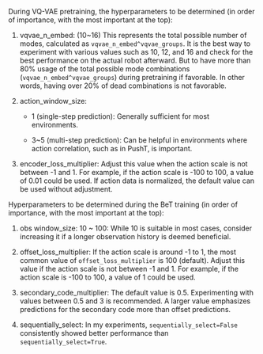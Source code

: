 During VQ-VAE pretraining, the hyperparameters to be determined (in order of importance, with the most important at the top):

1. vqvae_n_embed: (10~16) This represents the total possible number of modes, calculated as `vqvae_n_embed^vqvae_groups`. It is the best way to experiment with various values such as 10, 12, and 16 and check for the best performance on the actual robot afterward. But to have more than 80% usage of the total possible mode combinations (`vqvae_n_embed^vqvae_groups`) during pretraining if favorable. In other words, having over 20% of dead combinations is not favorable.

2. action_window_size:

    - 1 (single-step prediction): Generally sufficient for most environments.

    - 3~5 (multi-step prediction): Can be helpful in environments where action correlation, such as in PushT, is important.

3. encoder_loss_multiplier: Adjust this value when the action scale is not between -1 and 1. For example, if the action scale is -100 to 100, a value of 0.01 could be used. If action data is normalized, the default value can be used without adjustment.


Hyperparameters to be determined during the BeT training (in order of importance, with the most important at the top):

1. obs window_size: 10 ~ 100: While 10 is suitable in most cases, consider increasing it if a longer observation history is deemed beneficial.

2. offset_loss_multiplier: If the action scale is around -1 to 1, the most common value of `offset_loss_multiplier` is 100 (default). Adjust this value if the action scale is not between -1 and 1. For example, if the action scale is -100 to 100, a value of 1 could be used.

3. secondary_code_multiplier: The default value is 0.5. Experimenting with values between 0.5 and 3 is recommended. A larger value emphasizes predictions for the secondary code more than offset predictions.

4. sequentially_select: In my experiments, `sequentially_select=False` consistently showed better performance than `sequentially_select=True`.
